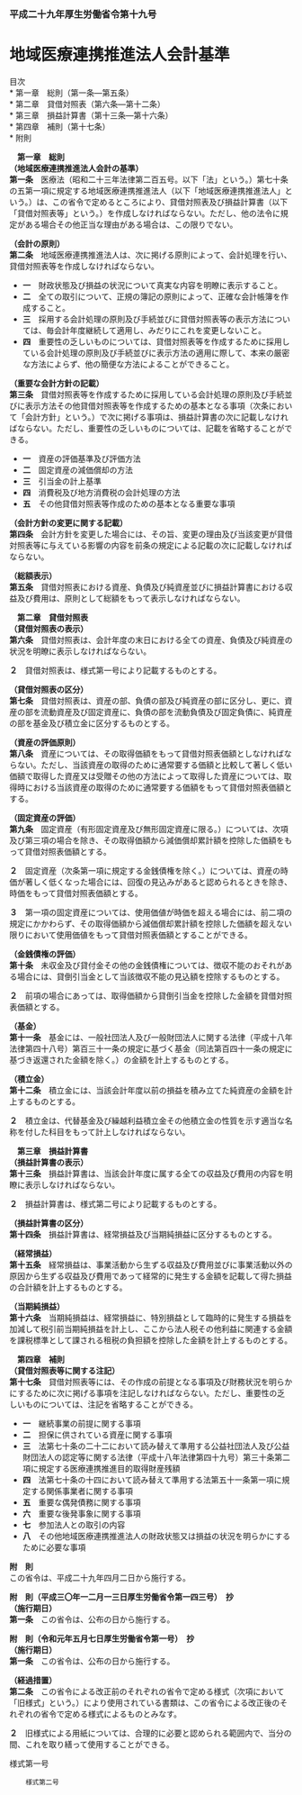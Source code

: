 ### 平成二十九年厚生労働省令第十九号  
# 地域医療連携推進法人会計基準  
  
目次  
	* 第一章　総則（第一条―第五条）  
	* 第二章　貸借対照表（第六条―第十二条）  
	* 第三章　損益計算書（第十三条―第十六条）  
	* 第四章　補則（第十七条）  
	* 附則  
  
&emsp;**第一章　総則**  
**（地域医療連携推進法人会計の基準）**  
**第一条**　医療法（昭和二十三年法律第二百五号。以下「法」という。）第七十条の五第一項に規定する地域医療連携推進法人（以下「地域医療連携推進法人」という。）は、この省令で定めるところにより、貸借対照表及び損益計算書（以下「貸借対照表等」という。）を作成しなければならない。ただし、他の法令に規定がある場合その他正当な理由がある場合は、この限りでない。  
  
**（会計の原則）**  
**第二条**　地域医療連携推進法人は、次に掲げる原則によって、会計処理を行い、貸借対照表等を作成しなければならない。  
* **一**　財政状態及び損益の状況について真実な内容を明瞭に表示すること。  
* **二**　全ての取引について、正規の簿記の原則によって、正確な会計帳簿を作成すること。  
* **三**　採用する会計処理の原則及び手続並びに貸借対照表等の表示方法については、毎会計年度継続して適用し、みだりにこれを変更しないこと。  
* **四**　重要性の乏しいものについては、貸借対照表等を作成するために採用している会計処理の原則及び手続並びに表示方法の適用に際して、本来の厳密な方法によらず、他の簡便な方法によることができること。  
  
**（重要な会計方針の記載）**  
**第三条**　貸借対照表等を作成するために採用している会計処理の原則及び手続並びに表示方法その他貸借対照表等を作成するための基本となる事項（次条において「会計方針」という。）で次に掲げる事項は、損益計算書の次に記載しなければならない。ただし、重要性の乏しいものについては、記載を省略することができる。  
* **一**　資産の評価基準及び評価方法  
* **二**　固定資産の減価償却の方法  
* **三**　引当金の計上基準  
* **四**　消費税及び地方消費税の会計処理の方法  
* **五**　その他貸借対照表等作成のための基本となる重要な事項  
  
**（会計方針の変更に関する記載）**  
**第四条**　会計方針を変更した場合には、その旨、変更の理由及び当該変更が貸借対照表等に与えている影響の内容を前条の規定による記載の次に記載しなければならない。  
  
**（総額表示）**  
**第五条**　貸借対照表における資産、負債及び純資産並びに損益計算書における収益及び費用は、原則として総額をもって表示しなければならない。  
  
&emsp;**第二章　貸借対照表**  
**（貸借対照表の表示）**  
**第六条**　貸借対照表は、会計年度の末日における全ての資産、負債及び純資産の状況を明瞭に表示しなければならない。  
  
**２**　貸借対照表は、様式第一号により記載するものとする。  
  
**（貸借対照表の区分）**  
**第七条**　貸借対照表は、資産の部、負債の部及び純資産の部に区分し、更に、資産の部を流動資産及び固定資産に、負債の部を流動負債及び固定負債に、純資産の部を基金及び積立金に区分するものとする。  
  
**（資産の評価原則）**  
**第八条**　資産については、その取得価額をもって貸借対照表価額としなければならない。ただし、当該資産の取得のために通常要する価額と比較して著しく低い価額で取得した資産又は受贈その他の方法によって取得した資産については、取得時における当該資産の取得のために通常要する価額をもって貸借対照表価額とする。  
  
**（固定資産の評価）**  
**第九条**　固定資産（有形固定資産及び無形固定資産に限る。）については、次項及び第三項の場合を除き、その取得価額から減価償却累計額を控除した価額をもって貸借対照表価額とする。  
  
**２**　固定資産（次条第一項に規定する金銭債権を除く。）については、資産の時価が著しく低くなった場合には、回復の見込みがあると認められるときを除き、時価をもって貸借対照表価額とする。  
  
**３**　第一項の固定資産については、使用価値が時価を超える場合には、前二項の規定にかかわらず、その取得価額から減価償却累計額を控除した価額を超えない限りにおいて使用価値をもって貸借対照表価額とすることができる。  
  
**（金銭債権の評価）**  
**第十条**　未収金及び貸付金その他の金銭債権については、徴収不能のおそれがある場合には、貸倒引当金として当該徴収不能の見込額を控除するものとする。  
  
**２**　前項の場合にあっては、取得価額から貸倒引当金を控除した金額を貸借対照表価額とする。  
  
**（基金）**  
**第十一条**　基金には、一般社団法人及び一般財団法人に関する法律（平成十八年法律第四十八号）第百三十一条の規定に基づく基金（同法第百四十一条の規定に基づき返還された金額を除く。）の金額を計上するものとする。  
  
**（積立金）**  
**第十二条**　積立金には、当該会計年度以前の損益を積み立てた純資産の金額を計上するものとする。  
  
**２**　積立金は、代替基金及び繰越利益積立金その他積立金の性質を示す適当な名称を付した科目をもって計上しなければならない。  
  
&emsp;**第三章　損益計算書**  
**（損益計算書の表示）**  
**第十三条**　損益計算書は、当該会計年度に属する全ての収益及び費用の内容を明瞭に表示しなければならない。  
  
**２**　損益計算書は、様式第二号により記載するものとする。  
  
**（損益計算書の区分）**  
**第十四条**　損益計算書は、経常損益及び当期純損益に区分するものとする。  
  
**（経常損益）**  
**第十五条**　経常損益は、事業活動から生ずる収益及び費用並びに事業活動以外の原因から生ずる収益及び費用であって経常的に発生する金額を記載して得た損益の合計額を計上するものとする。  
  
**（当期純損益）**  
**第十六条**　当期純損益は、経常損益に、特別損益として臨時的に発生する損益を加減して税引前当期純損益を計上し、ここから法人税その他利益に関連する金額を課税標準として課される租税の負担額を控除した金額を計上するものとする。  
  
&emsp;**第四章　補則**  
**（貸借対照表等に関する注記）**  
**第十七条**　貸借対照表等には、その作成の前提となる事項及び財務状況を明らかにするために次に掲げる事項を注記しなければならない。ただし、重要性の乏しいものについては、注記を省略することができる。  
* **一**　継続事業の前提に関する事項  
* **二**　担保に供されている資産に関する事項  
* **三**　法第七十条の二十二において読み替えて準用する公益社団法人及び公益財団法人の認定等に関する法律（平成十八年法律第四十九号）第三十条第二項に規定する医療連携推進目的取得財産残額  
* **四**　法第七十条の十四において読み替えて準用する法第五十一条第一項に規定する関係事業者に関する事項  
* **五**　重要な偶発債務に関する事項  
* **六**　重要な後発事象に関する事項  
* **七**　参加法人との取引の内容  
* **八**　その他地域医療連携推進法人の財政状態又は損益の状況を明らかにするために必要な事項  
  
**附　則**  
この省令は、平成二十九年四月二日から施行する。  
  
**附　則（平成三〇年一二月一三日厚生労働省令第一四三号）　抄**  
**（施行期日）**  
**第一条**　この省令は、公布の日から施行する。  
  
**附　則（令和元年五月七日厚生労働省令第一号）　抄**  
**（施行期日）**  
**第一条**　この省令は、公布の日から施行する。  
  
**（経過措置）**  
**第二条**　この省令による改正前のそれぞれの省令で定める様式（次項において「旧様式」という。）により使用されている書類は、この省令による改正後のそれぞれの省令で定める様式によるものとみなす。  
  
**２**　旧様式による用紙については、合理的に必要と認められる範囲内で、当分の間、これを取り繕って使用することができる。  
  
様式第一号
          
        様式第二号
          
        